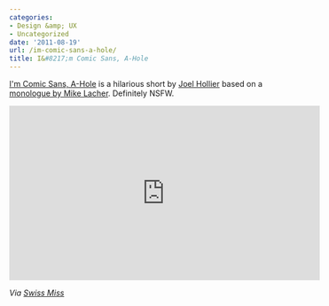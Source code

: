 ```yaml
---
categories:
- Design &amp; UX
- Uncategorized
date: '2011-08-19'
url: /im-comic-sans-a-hole/
title: I&#8217;m Comic Sans, A-Hole
---
```


<a href="http://vimeo.com/17450666">I'm Comic Sans, A-Hole</a> is a hilarious short by <a href="http://vimeo.com/joehollier">Joel Hollier</a> based on a <a href="http://www.mcsweeneys.net/links/monologues/15comicsans.html">monologue by Mike Lacher</a>. Definitely NSFW.

<iframe class="alignc" src="https://player.vimeo.com/video/17450666" width="560" height="315" frameborder="0"></iframe>

<em>Via <a href="http://www.swiss-miss.com/2011/07/comic-sans-fighting-back.html">Swiss Miss</a></em>